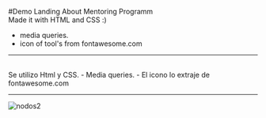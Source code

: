 #Demo Landing About Mentoring Programm
<br>
Made it with HTML and CSS  :)
- media queries.
- icon of tool's from fontawesome.com 


-------------------------------------------------------------------------------

<br>
Se utilizo Html y CSS.
- Media queries.
- El icono lo extraje de fontawesome.com

------------------------------------------

![nodos2](https://user-images.githubusercontent.com/84105167/221872418-38a9e8a1-32ef-4113-b9da-5aa5b0b27cb6.jpg)
